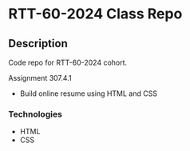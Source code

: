 # RTT-60-2024 Class Repo


## Description
Code repo for RTT-60-2024 cohort.

Assignment 307.4.1
- Build online resume using HTML and CSS


### Technologies
- HTML
- CSS